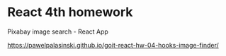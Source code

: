 # React 4th homework

Pixabay image search - React App

https://pawelpalasinski.github.io/goit-react-hw-04-hooks-image-finder/